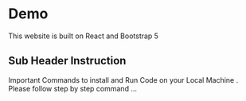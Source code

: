 # Demo
This website is built on React and Bootstrap 5  
## Sub Header Instruction
Important Commands to install and Run Code on your Local Machine . Please follow step by step command ...
